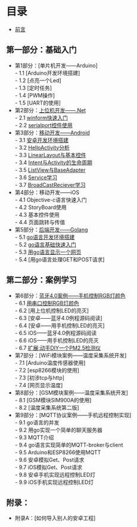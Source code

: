 # 目录
- [前言](preface.md)

## 第一部分：基础入门
- 第1部分：[单片机开发——Arduino]  
        - 1.1 [Arduino开发环境搭建]  
        - 1.2 [点亮一个Led]  
        - 1.3 [定时任务]  
        - 1.4 [PWM操作]  
        - 1.5 [UART的使用]  
- 第2部分：[上位机开发——.Net](2.0.md)  
        - 2.1 [winform快速入门](2.1.md)  
        - 2.2 [serialport控件使用](2.2.md)  
- 第3部分：[移动开发——Android](3.0.md)  
        - 3.1 [安卓开发环境搭建](3.1.md)  
        - 3.2 [HelloActivity分析](3.2.md)  
        - 3.3 [LinearLayout与基本控件](3.3.md)  
        - 3.4 [Intent与Activity的生命周期](3.4.md)  
        - 3.5 [ListView与BaseAdapter](3.5.md)  
        - 3.6 [Service学习](3.6.md)  
        - 3.7 [BroadCastReciever学习](3.7.md)  
- 第4部分：移动开发——iOS  
        - 4.1 Objective-c语言快速入门  
        - 4.2 StoryBoard使用  
        - 4.3 基本控件使用  
        - 4.4 页面跳转与传值  
- 第5部分：[后端开发——Golang](5.0.md)  
        - 5.1 [go语言开发环境搭建](5.1.md)  
        - 5.2 [go语言基础快速入门](5.2.md)  
        - 5.3 [用go语言显示一个网页](5.3.md)  
        - 5.4 [用go语言处理GET和POST请求]  

## 第二部分：案例学习
- 第6部分：[蓝牙4.0案例——手机控制RGB灯颜色](6.0.md)  
        - 6.1 [用串口控制RGB灯颜色](6.1.md)  
        - 6.2 [用上位机控制LED的亮灭]  
        - 6.3 [安卓——蓝牙4.0例程源码阅读]  
        - 6.4 [安卓——用手机控制LED的亮灭]  
        - 6.5 iOS——蓝牙4.0例程源码阅读  
        - 6.6 iOS——用手机控制LED的亮灭  
        - 6.7 [扩展:动手DIY一个PM2.5检测仪](6.7.md)  
- 第7部分：[WiFi模块案例——温度采集系统开发]  
        - 7.1 [Arduino温度传感器使用]  
        - 7.2 [esp8266模块的使用]  
        - 7.3 [初涉tcp与http]  
        - 7.4 [网页显示温度]  
- 第8部分：[GSM模块案例——温度采集系统开发]  
        - 8.1 [GSM模块SIM900A的使用]  
        - 8.2 [温度采集系统第二版]  
- 第9部分：[MQTT协议案例——手机远程控制实现]  
        - 9.1 go语言的并发  
        - 9.2 用go实现一个简单的聊天服务器  
        - 9.3 MQTT介绍  
        - 9.4 go语言实现简单的MQTT-broker与client  
        - 9.5 Arduino和ESP8266使用MQTT  
        - 9.6 安卓模拟Get、Post请求  
        - 9.7 iOS模拟Get、Post请求  
        - 9.8 安卓手机实现远程控制LED灯  
        - 9.9 iOS手机实现远程控制LED灯  

## 附录：
- 附录A：[如何导入别人的安卓工程]  

